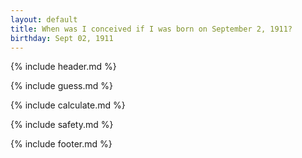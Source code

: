 ```yaml
---
layout: default
title: When was I conceived if I was born on September 2, 1911?
birthday: Sept 02, 1911
---
```


{% include header.md %}

{% include guess.md %}

{% include calculate.md %}

{% include safety.md %}

{% include footer.md %}



